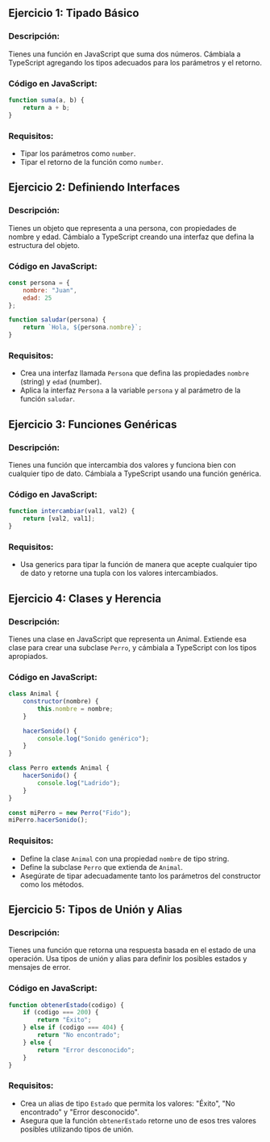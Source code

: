 ## Ejercicio 1: Tipado Básico
### Descripción:
Tienes una función en JavaScript que suma dos números. Cámbiala a TypeScript agregando los tipos adecuados para los parámetros y el retorno.

### Código en JavaScript:
```javascript
function suma(a, b) {
    return a + b;
}
```

### Requisitos:
- Tipar los parámetros como `number`.
- Tipar el retorno de la función como `number`.

## Ejercicio 2: Definiendo Interfaces
### Descripción:
Tienes un objeto que representa a una persona, con propiedades de nombre y edad. Cámbialo a TypeScript creando una interfaz que defina la estructura del objeto.

### Código en JavaScript:
```javascript
const persona = {
    nombre: "Juan",
    edad: 25
};

function saludar(persona) {
    return `Hola, ${persona.nombre}`;
}
```

### Requisitos:
- Crea una interfaz llamada `Persona` que defina las propiedades `nombre` (string) y `edad` (number).
- Aplica la interfaz `Persona` a la variable `persona` y al parámetro de la función `saludar`.

## Ejercicio 3: Funciones Genéricas
### Descripción:
Tienes una función que intercambia dos valores y funciona bien con cualquier tipo de dato. Cámbiala a TypeScript usando una función genérica.

### Código en JavaScript:
```javascript
function intercambiar(val1, val2) {
    return [val2, val1];
}
```

### Requisitos:
- Usa generics para tipar la función de manera que acepte cualquier tipo de dato y retorne una tupla con los valores intercambiados.

## Ejercicio 4: Clases y Herencia
### Descripción:
Tienes una clase en JavaScript que representa un Animal. Extiende esa clase para crear una subclase `Perro`, y cámbiala a TypeScript con los tipos apropiados.

### Código en JavaScript:
```javascript
class Animal {
    constructor(nombre) {
        this.nombre = nombre;
    }

    hacerSonido() {
        console.log("Sonido genérico");
    }
}

class Perro extends Animal {
    hacerSonido() {
        console.log("Ladrido");
    }
}

const miPerro = new Perro("Fido");
miPerro.hacerSonido();
```

### Requisitos:
- Define la clase `Animal` con una propiedad `nombre` de tipo string.
- Define la subclase `Perro` que extienda de `Animal`.
- Asegúrate de tipar adecuadamente tanto los parámetros del constructor como los métodos.

## Ejercicio 5: Tipos de Unión y Alias
### Descripción:
Tienes una función que retorna una respuesta basada en el estado de una operación. Usa tipos de unión y alias para definir los posibles estados y mensajes de error.

### Código en JavaScript:
```javascript
function obtenerEstado(codigo) {
    if (codigo === 200) {
        return "Éxito";
    } else if (codigo === 404) {
        return "No encontrado";
    } else {
        return "Error desconocido";
    }
}
```

### Requisitos:
- Crea un alias de tipo `Estado` que permita los valores: "Éxito", "No encontrado" y "Error desconocido".
- Asegura que la función `obtenerEstado` retorne uno de esos tres valores posibles utilizando tipos de unión.
